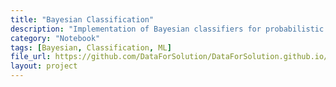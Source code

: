 ```yaml
---
title: "Bayesian Classification"
description: "Implementation of Bayesian classifiers for probabilistic data modeling and classification."
category: "Notebook"
tags: [Bayesian, Classification, ML]
file_url: https://github.com/DataForSolution/DataForSolution.github.io/blob/main/projects/bayesian-classification.ipynb
layout: project
---
```

